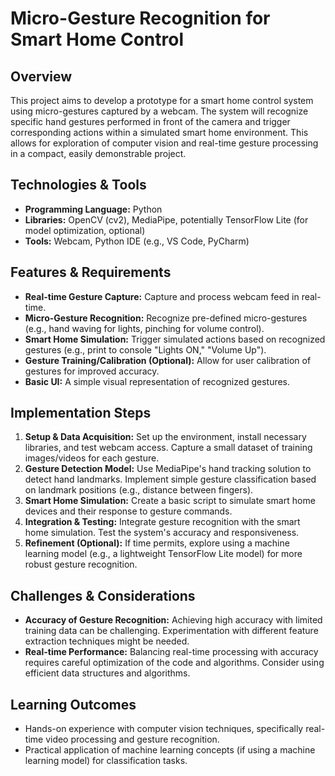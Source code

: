 # Micro-Gesture Recognition for Smart Home Control

## Overview
This project aims to develop a prototype for a smart home control system using micro-gestures captured by a webcam.  The system will recognize specific hand gestures performed in front of the camera and trigger corresponding actions within a simulated smart home environment. This allows for exploration of computer vision and real-time gesture processing in a compact, easily demonstrable project.

## Technologies & Tools
- **Programming Language:** Python
- **Libraries:** OpenCV (cv2), MediaPipe, potentially TensorFlow Lite (for model optimization, optional)
- **Tools:**  Webcam, Python IDE (e.g., VS Code, PyCharm)


## Features & Requirements
- **Real-time Gesture Capture:** Capture and process webcam feed in real-time.
- **Micro-Gesture Recognition:** Recognize pre-defined micro-gestures (e.g., hand waving for lights, pinching for volume control).
- **Smart Home Simulation:**  Trigger simulated actions based on recognized gestures (e.g., print to console "Lights ON," "Volume Up").
- **Gesture Training/Calibration (Optional):**  Allow for user calibration of gestures for improved accuracy.
- **Basic UI:** A simple visual representation of recognized gestures.


## Implementation Steps
1. **Setup & Data Acquisition:** Set up the environment, install necessary libraries, and test webcam access. Capture a small dataset of training images/videos for each gesture.
2. **Gesture Detection Model:** Use MediaPipe's hand tracking solution to detect hand landmarks. Implement simple gesture classification based on landmark positions (e.g., distance between fingers).
3. **Smart Home Simulation:** Create a basic script to simulate smart home devices and their response to gesture commands.
4. **Integration & Testing:** Integrate gesture recognition with the smart home simulation. Test the system's accuracy and responsiveness.
5. **Refinement (Optional):** If time permits, explore using a machine learning model (e.g., a lightweight TensorFlow Lite model) for more robust gesture recognition.


## Challenges & Considerations
- **Accuracy of Gesture Recognition:**  Achieving high accuracy with limited training data can be challenging.  Experimentation with different feature extraction techniques might be needed.
- **Real-time Performance:**  Balancing real-time processing with accuracy requires careful optimization of the code and algorithms.  Consider using efficient data structures and algorithms.


## Learning Outcomes
- Hands-on experience with computer vision techniques, specifically real-time video processing and gesture recognition.
- Practical application of machine learning concepts (if using a machine learning model) for classification tasks.

